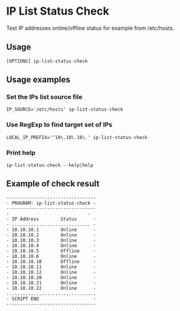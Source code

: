 # IP List Status Check

Test IP addresses online/offline status for example from /etc/hosts.

## Usage

```
[OPTIONS] ip-list-status-check
```
## Usage examples

### Set the IPs list source file

```
IP_SOURCE='/etc/hosts' ip-list-status-check
```

### Use RegExp to find target set of IPs

```
LOCAL_IP_PREFIX='^10\.10\.10\.' ip-list-status-check
```

### Print help

```
ip-list-status-check --help|help
```

## Example of check result

```
---------------------------------
- PROGRAM: ip-list-status-check -
---------------------------------
-                             -
- IP Address		Status      -
- ............................. -
- 10.10.10.1		Online      -
- 10.10.10.2		Online      -
- 10.10.10.3		Online      -
- 10.10.10.4		Online      -
- 10.10.10.5		Offline     -
- 10.10.10.6		Online      -
- 10.10.10.10		Offline     -
- 10.10.10.11		Online      -
- 10.10.10.12		Online      -
- 10.10.10.20		Online      -
- 10.10.10.21		Online      -
- 10.10.10.22		Online      -
.................................
- SCRIPT END                    -
---------------------------------
```

